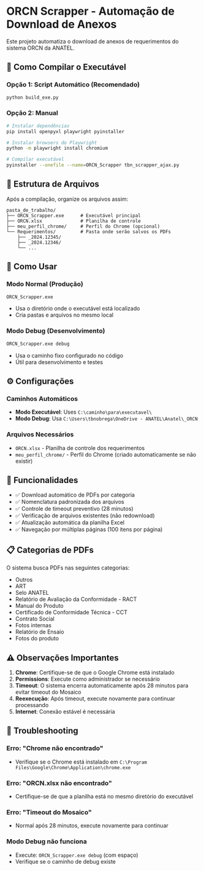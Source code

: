 # ORCN Scrapper - Automação de Download de Anexos

Este projeto automatiza o download de anexos de requerimentos do sistema ORCN da ANATEL.

## 🚀 Como Compilar o Executável

### Opção 1: Script Automático (Recomendado)
```bash
python build_exe.py
```

### Opção 2: Manual
```bash
# Instalar dependências
pip install openpyxl playwright pyinstaller

# Instalar browsers do Playwright
python -m playwright install chromium

# Compilar executável
pyinstaller --onefile --name=ORCN_Scrapper tbn_scrapper_ajax.py
```

## 📁 Estrutura de Arquivos

Após a compilação, organize os arquivos assim:

```
pasta_de_trabalho/
├── ORCN_Scrapper.exe      # Executável principal
├── ORCN.xlsx              # Planilha de controle
├── meu_perfil_chrome/     # Perfil do Chrome (opcional)
└── Requerimentos/         # Pasta onde serão salvos os PDFs
    ├── _2024.12345/
    ├── _2024.12346/
    └── ...
```

## 🎯 Como Usar

### Modo Normal (Produção)
```bash
ORCN_Scrapper.exe
```
- Usa o diretório onde o executável está localizado
- Cria pastas e arquivos no mesmo local

### Modo Debug (Desenvolvimento)
```bash
ORCN_Scrapper.exe debug
```
- Usa o caminho fixo configurado no código
- Útil para desenvolvimento e testes

## ⚙️ Configurações

### Caminhos Automáticos
- **Modo Executável**: Uses `C:\caminho\para\executavel\`
- **Modo Debug**: Usa `C:\Users\tbnobrega\OneDrive - ANATEL\Anatel\_ORCN`

### Arquivos Necessários
- `ORCN.xlsx` - Planilha de controle dos requerimentos
- `meu_perfil_chrome/` - Perfil do Chrome (criado automaticamente se não existir)

## 🔧 Funcionalidades

- ✅ Download automático de PDFs por categoria
- ✅ Nomenclatura padronizada dos arquivos
- ✅ Controle de timeout preventivo (28 minutos)
- ✅ Verificação de arquivos existentes (não redownload)
- ✅ Atualização automática da planilha Excel
- ✅ Navegação por múltiplas páginas (100 itens por página)

## 📋 Categorias de PDFs

O sistema busca PDFs nas seguintes categorias:
- Outros
- ART
- Selo ANATEL
- Relatório de Avaliação da Conformidade - RACT
- Manual do Produto
- Certificado de Conformidade Técnica - CCT
- Contrato Social
- Fotos internas
- Relatório de Ensaio
- Fotos do produto

## ⚠️ Observações Importantes

1. **Chrome**: Certifique-se de que o Google Chrome está instalado
2. **Permissions**: Execute como administrador se necessário
3. **Timeout**: O sistema encerra automaticamente após 28 minutos para evitar timeout do Mosaico
4. **Reexecução**: Após timeout, execute novamente para continuar processando
5. **Internet**: Conexão estável é necessária

## 🐛 Troubleshooting

### Erro: "Chrome não encontrado"
- Verifique se o Chrome está instalado em `C:\Program Files\Google\Chrome\Application\chrome.exe`

### Erro: "ORCN.xlsx não encontrado"
- Certifique-se de que a planilha está no mesmo diretório do executável

### Erro: "Timeout do Mosaico"
- Normal após 28 minutos, execute novamente para continuar

### Modo Debug não funciona
- Execute: `ORCN_Scrapper.exe debug` (com espaço)
- Verifique se o caminho de debug existe
